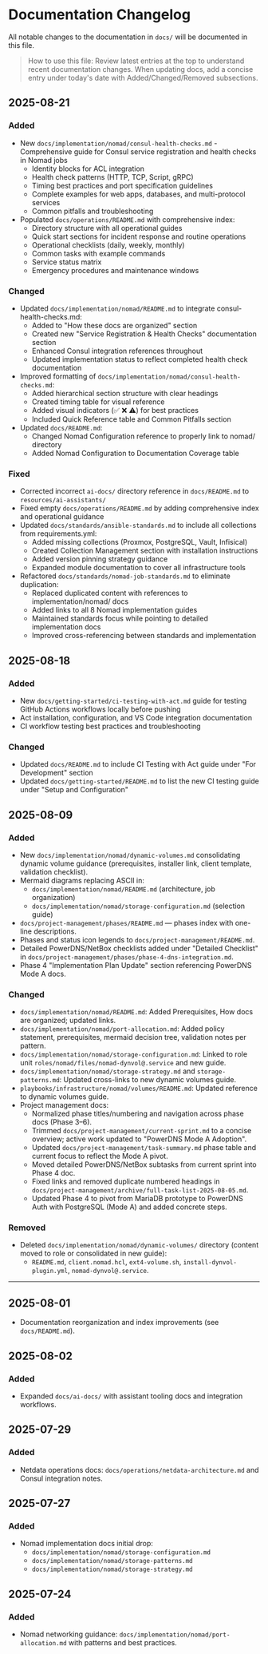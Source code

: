 # Documentation Changelog

All notable changes to the documentation in `docs/` will be documented in this file.

> How to use this file: Review latest entries at the top to understand recent documentation changes. When updating docs, add a concise entry under today's date with Added/Changed/Removed subsections.

## 2025-08-21

### Added

- New `docs/implementation/nomad/consul-health-checks.md` - Comprehensive guide for Consul service registration and health checks in Nomad jobs
  - Identity blocks for ACL integration
  - Health check patterns (HTTP, TCP, Script, gRPC)
  - Timing best practices and port specification guidelines
  - Complete examples for web apps, databases, and multi-protocol services
  - Common pitfalls and troubleshooting
- Populated `docs/operations/README.md` with comprehensive index:
  - Directory structure with all operational guides
  - Quick start sections for incident response and routine operations
  - Operational checklists (daily, weekly, monthly)
  - Common tasks with example commands
  - Service status matrix
  - Emergency procedures and maintenance windows

### Changed

- Updated `docs/implementation/nomad/README.md` to integrate consul-health-checks.md:
  - Added to "How these docs are organized" section
  - Created new "Service Registration & Health Checks" documentation section
  - Enhanced Consul integration references throughout
  - Updated implementation status to reflect completed health check documentation
- Improved formatting of `docs/implementation/nomad/consul-health-checks.md`:
  - Added hierarchical section structure with clear headings
  - Created timing table for visual reference
  - Added visual indicators (✅ ❌ ⚠️) for best practices
  - Included Quick Reference table and Common Pitfalls section
- Updated `docs/README.md`:
  - Changed Nomad Configuration reference to properly link to nomad/ directory
  - Added Nomad Configuration to Documentation Coverage table

### Fixed

- Corrected incorrect `ai-docs/` directory reference in `docs/README.md` to `resources/ai-assistants/`
- Fixed empty `docs/operations/README.md` by adding comprehensive index and operational guidance
- Updated `docs/standards/ansible-standards.md` to include all collections from requirements.yml:
  - Added missing collections (Proxmox, PostgreSQL, Vault, Infisical)
  - Created Collection Management section with installation instructions
  - Added version pinning strategy guidance
  - Expanded module documentation to cover all infrastructure tools
- Refactored `docs/standards/nomad-job-standards.md` to eliminate duplication:
  - Replaced duplicated content with references to implementation/nomad/ docs
  - Added links to all 8 Nomad implementation guides
  - Maintained standards focus while pointing to detailed implementation docs
  - Improved cross-referencing between standards and implementation

## 2025-08-18

### Added

- New `docs/getting-started/ci-testing-with-act.md` guide for testing GitHub Actions workflows locally before pushing
- Act installation, configuration, and VS Code integration documentation
- CI workflow testing best practices and troubleshooting

### Changed

- Updated `docs/README.md` to include CI Testing with Act guide under "For Development" section
- Updated `docs/getting-started/README.md` to list the new CI testing guide under "Setup and Configuration"

## 2025-08-09

### Added

- New `docs/implementation/nomad/dynamic-volumes.md` consolidating dynamic volume guidance (prerequisites, installer link, client template, validation checklist).
- Mermaid diagrams replacing ASCII in:
  - `docs/implementation/nomad/README.md` (architecture, job organization)
  - `docs/implementation/nomad/storage-configuration.md` (selection guide)
- `docs/project-management/phases/README.md` — phases index with one-line descriptions.
- Phases and status icon legends to `docs/project-management/README.md`.
- Detailed PowerDNS/NetBox checklists added under "Detailed Checklist" in `docs/project-management/phases/phase-4-dns-integration.md`.
- Phase 4 "Implementation Plan Update" section referencing PowerDNS Mode A docs.

### Changed

- `docs/implementation/nomad/README.md`: Added Prerequisites, How docs are organized; updated links.
- `docs/implementation/nomad/port-allocation.md`: Added policy statement, prerequisites, mermaid decision tree, validation notes per pattern.
- `docs/implementation/nomad/storage-configuration.md`: Linked to role unit `roles/nomad/files/nomad-dynvol@.service` and new guide.
- `docs/implementation/nomad/storage-strategy.md` and `storage-patterns.md`: Updated cross-links to new dynamic volumes guide.
- `playbooks/infrastructure/nomad/volumes/README.md`: Updated reference to dynamic volumes guide.
- Project management docs:
  - Normalized phase titles/numbering and navigation across phase docs (Phase 3–6).
  - Trimmed `docs/project-management/current-sprint.md` to a concise overview; active work updated to "PowerDNS Mode A Adoption".
  - Updated `docs/project-management/task-summary.md` phase table and current focus to reflect the Mode A pivot.
  - Moved detailed PowerDNS/NetBox subtasks from current sprint into Phase 4 doc.
  - Fixed links and removed duplicate numbered headings in `docs/project-management/archive/full-task-list-2025-08-05.md`.
  - Updated Phase 4 to pivot from MariaDB prototype to PowerDNS Auth with PostgreSQL (Mode A) and added concrete steps.

### Removed

- Deleted `docs/implementation/nomad/dynamic-volumes/` directory (content moved to role or consolidated in new guide):
  - `README.md`, `client.nomad.hcl`, `ext4-volume.sh`, `install-dynvol-plugin.yml`, `nomad-dynvol@.service`.

---

## 2025-08-01

- Documentation reorganization and index improvements (see `docs/README.md`).

## 2025-08-02

### Added

- Expanded `docs/ai-docs/` with assistant tooling docs and integration workflows.

## 2025-07-29

### Added

- Netdata operations docs: `docs/operations/netdata-architecture.md` and Consul integration notes.

## 2025-07-27

### Added

- Nomad implementation docs initial drop:
  - `docs/implementation/nomad/storage-configuration.md`
  - `docs/implementation/nomad/storage-patterns.md`
  - `docs/implementation/nomad/storage-strategy.md`

## 2025-07-24

### Added

- Nomad networking guidance: `docs/implementation/nomad/port-allocation.md` with patterns and best practices.
